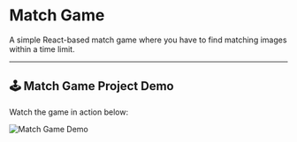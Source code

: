 # Match Game

A simple React-based match game where you have to find matching images within a time limit.

---

## 🕹️ Match Game Project Demo

Watch the game in action below:

![Match Game Demo](https://github.com/RajuAamanchi/Match_game/blob/main/assets/match-game-output.gif?raw=true)
